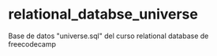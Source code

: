 # relational_databse_universe
Base de datos "universe.sql" del curso relational database de freecodecamp
